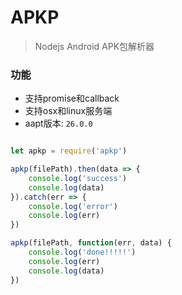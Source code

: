 # APKP

>  Nodejs Android APK包解析器

### 功能

*   支持promise和callback
*   支持osx和linux服务端
*   aapt版本: `26.0.0`


```javascript

let apkp = require('apkp')

apkp(filePath).then(data => {
    console.log('success')
    console.log(data)
}).catch(err => {
    console.log('error')
    console.log(err)
})

apkp(filePath, function(err, data) {
    console.log('done!!!!!')
    console.log(err)
    console.log(data)
})
```
